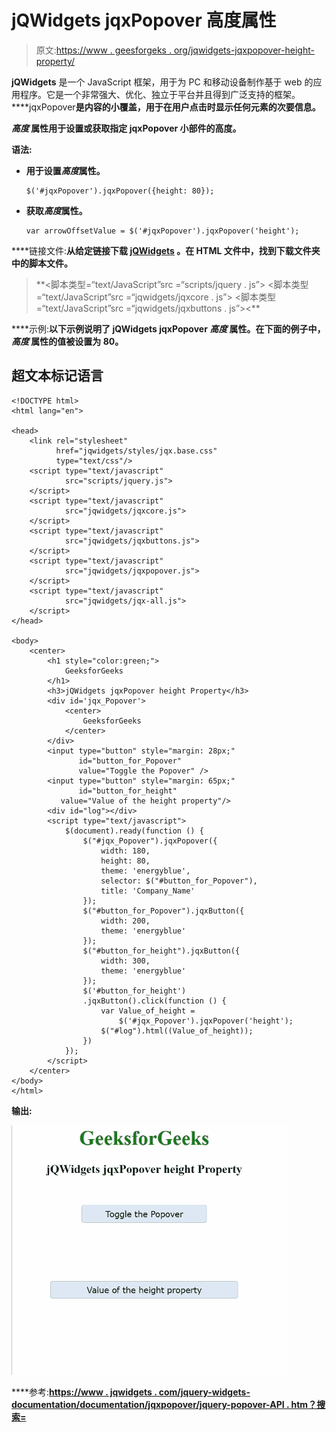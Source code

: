# jQWidgets jqxPopover 高度属性

> 原文:[https://www . geesforgeks . org/jqwidgets-jqxpopover-height-property/](https://www.geeksforgeeks.org/jqwidgets-jqxpopover-height-property/)

**jQWidgets** 是一个 JavaScript 框架，用于为 PC 和移动设备制作基于 web 的应用程序。它是一个非常强大、优化、独立于平台并且得到广泛支持的框架。****jqxPopover**是内容的小覆盖，用于在用户点击时显示任何元素的次要信息。**

*****高度*** 属性用于设置或获取指定 **jqxPopover** 小部件的高度。**

****语法:****

*   **用于设置*高度*属性。**

    ```
    $('#jqxPopover').jqxPopover({height: 80});
    ```

*   **获取*高度*属性。**

    ```
    var arrowOffsetValue = $('#jqxPopover').jqxPopover('height');
    ```

****链接文件:**从给定链接下载 [jQWidgets](https://www.jqwidgets.com/download/) 。在 HTML 文件中，找到下载文件夹中的脚本文件。**

> <link rel="”stylesheet”" href="”jqwidgets/styles/jqx.base.css”" type="”text/css”/"> **<脚本类型=“text/JavaScript”src =“scripts/jquery . js”></script>
> <脚本类型=“text/JavaScript”src =“jqwidgets/jqxcore . js”></script>
> <脚本类型=“text/JavaScript”src =“jqwidgets/jqxbuttons . js”><**

****示例:**以下示例说明了 jQWidgets jqxPopover ***高度*** 属性。在下面的例子中， ***高度*** 属性的值被设置为 80。**

## **超文本标记语言**

```
<!DOCTYPE html>
<html lang="en">

<head>
    <link rel="stylesheet" 
          href="jqwidgets/styles/jqx.base.css"
          type="text/css"/>
    <script type="text/javascript" 
            src="scripts/jquery.js">
    </script>
    <script type="text/javascript" 
            src="jqwidgets/jqxcore.js">
    </script>
    <script type="text/javascript" 
            src="jqwidgets/jqxbuttons.js">
    </script>
    <script type="text/javascript" 
            src="jqwidgets/jqxpopover.js">
    </script>
    <script type="text/javascript" 
            src="jqwidgets/jqx-all.js">
    </script>
</head>

<body>
    <center>
        <h1 style="color:green;">
            GeeksforGeeks
        </h1>
        <h3>jQWidgets jqxPopover height Property</h3>
        <div id='jqx_Popover'>
            <center>
                GeeksforGeeks
            </center>
        </div>
        <input type="button" style="margin: 28px;" 
               id="button_for_Popover" 
               value="Toggle the Popover" />
        <input type="button" style="margin: 65px;" 
               id="button_for_height"
           value="Value of the height property"/>
        <div id="log"></div>
        <script type="text/javascript">
            $(document).ready(function () {
                $("#jqx_Popover").jqxPopover({
                    width: 180,
                    height: 80,
                    theme: 'energyblue',
                    selector: $("#button_for_Popover"),
                    title: 'Company_Name'
                });
                $("#button_for_Popover").jqxButton({
                    width: 200,
                    theme: 'energyblue'
                });
                $("#button_for_height").jqxButton({
                    width: 300,
                    theme: 'energyblue'
                });
                $('#button_for_height')
                .jqxButton().click(function () {
                    var Value_of_height =
                        $('#jqx_Popover').jqxPopover('height');
                    $("#log").html((Value_of_height));
                })
            });
        </script>
    </center>
</body>
</html>
```

****输出:****

**![](img/eb75bb78b912e391267c452fe61f2f92.png)**

****参考:**[https://www . jqwidgets . com/jquery-widgets-documentation/documentation/jqxpopover/jquery-popover-API . htm？搜索=](https://www.jqwidgets.com/jquery-widgets-documentation/documentation/jqxpopover/jquery-popover-api.htm?search=)**